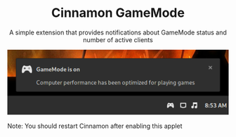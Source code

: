 <div align="center">
  <h1>Cinnamon GameMode</h1>
  A simple extension that provides notifications about GameMode status and number of active clients

</div>

![Screenshot](screenshot.png)

Note: You should restart Cinnamon after enabling this applet
